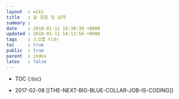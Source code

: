 ```yaml
---
layout  : wiki
title   : 글 모음 및 요약
summary :
date    : 2018-01-11 10:30:30 +0900
updated : 2018-01-11 14:13:56 +0900
tags    : 스크랩 tldr
toc     : true
public  : true
parent  : index
latex   : false
---
```

* TOC
{:toc}


* 2017-02-08 [[THE-NEXT-BIG-BLUE-COLLAR-JOB-IS-CODING]]

